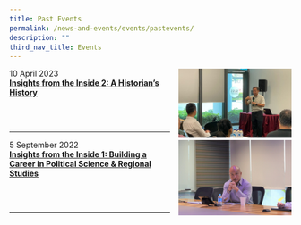 ```yaml
---
title: Past Events
permalink: /news-and-events/events/pastevents/
description: ""
third_nav_title: Events
---
```

<p><a href="https://www.ssrc.edu.sg/news-archive/2023/insightstty/"><img src="/images/insights_tty2.jpg" style="width:40%;margin-left:15px;" align="right"></a></p>

10 April 2023<br>
**[Insights from the Inside 2: A Historian’s History ](https://www.ssrc.edu.sg/news-archive/2023/insightstty/)**

<br clear="left"><br clear="left">

-----------------------------------------------------------
<p><a href="https://www.ssrc.edu.sg/news-archive/2022/insightsjliow/"><img src="/images/8f6a5591_light.jpg" style="width:40%;margin-left:15px;" align="right"></a></p>


5 September 2022<br>
**[Insights from the Inside 1: Building a Career in Political Science &amp; Regional Studies](https://www.ssrc.edu.sg/news-archive/2022/insightsjliow/)**


<br clear="left"><br clear="left">

-----------------------------------------------------------